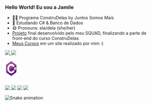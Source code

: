 ### Hello World! Eu sou a Jamile

- 🏳️‍🌈 Programa ConstruDelas by Juntos Somos Mais
- 🌱 Estudando C# & Banco de Dados
- 😄 Pronouns: ela/dela (she/her)
- [Projeto](https://grupovencedoras.netlify.app/) final desenvolvido pelo meu SQUAD, finalizando a parte de front-end do curso ConstruDelas
- [Meus Cursos](https://jamile-barroso.netlify.app/) em um site realizado por mim :)
      
<a href="https://github.com/bsjamile">
  <img height="180em" src="https://github-readme-stats.vercel.app/api?username=bsjamile&show_icons=true&theme=dracula&include_all_commits=true&count_private=true"/>
  <img height="180em" src="https://github-readme-stats.vercel.app/api/top-langs/?username=bsjamile&layout=compact&langs_count=7&theme=dracula"/>
</div>
  
<div style="display: inline_block"><br>
      <img align="center" alt="Jamile-Csharp" height="50" width="40" src="https://raw.githubusercontent.com/devicons/devicon/master/icons/csharp/csharp-original.svg">
</div>
  
 ##

  <div>
  <a href = "mailto:jamilebarroso0@gmail.com"><img src="https://img.shields.io/badge/-Gmail-%23333?style=for-the-badge&logo=gmail&logoColor=white" target="_blank"></a>
  <a href="https://discord.com/channels/936361289947705345/936361292653006860" target="_blank"><img src="https://img.shields.io/badge/Discord-7289DA?style=for-the-badge&logo=discord&logoColor=white" target="_blank"></a> 
  <a href="https://www.linkedin.com/in/jamile-barroso" target="_blank"><img src="https://img.shields.io/badge/-LinkedIn-%230077B5?style=for-the-badge&logo=linkedin&logoColor=white" target="_blank"></a> 
  <a href = "https://medium.com/@jamilebarroso"><img src="https://img.shields.io/badge/Medium-12100E?style=for-the-badge&logo=medium&logoColor=white" target="_blank"></a>     

![Snake animation](https://github.com/bsjamile/bsjamile/blob/output/github-contribution-grid-snake.svg)    
</div>
  
 
